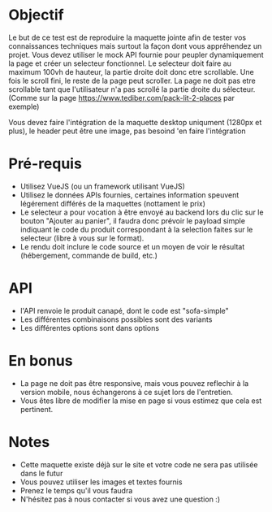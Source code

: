 # Objectif

Le but de ce test est de reproduire la maquette jointe afin de tester vos connaissances techniques mais surtout la façon dont vous appréhendez un projet.
Vous devez utiliser le mock API fournie pour peupler dynamiquement la page et créer un selecteur fonctionnel. 
Le selecteur doit faire au maximum 100vh de hauteur, la partie droite doit donc etre scrollable. Une fois le scroll fini, le reste de la page peut scroller. La page ne doit pas etre scrollable tant que l'utilisateur n'a pas scrollé la partie droite du sélecteur. 
(Comme sur la page https://www.tediber.com/pack-lit-2-places par exemple)

Vous devez faire l'intégration de la maquette desktop uniqument (1280px et plus), le header peut être une image, pas besoind 'en faire l'intégration

# Pré-requis

- Utilisez VueJS (ou un framework utilisant VueJS)
- Utilisez le données APIs fournies, certaines information speuvent légérement différés de la maquettes (nottament le prix)
- Le selecteur a pour vocation à être envoyé au backend lors du clic sur le bouton "Ajouter au panier", il faudra donc prévoir le payload simple indiquant le code du produit correspondant à la selection faites sur le selecteur (libre à vous sur le format).
- Le rendu doit inclure le code source et un moyen de voir le résultat (hébergement, commande de build, etc.)


# API
- l'API renvoie le produit canapé, dont le code est "sofa-simple"
- Les différentes combinaisons possibles sont des variants
- Les différentes options sont dans options

# En bonus

- La page ne doit pas être responsive, mais vous pouvez reflechir à la version mobile, nous échangerons à ce sujet lors de l'entretien.
- Vous êtes libre de modifier la mise en page si vous estimez que cela est pertinent.

# Notes

- Cette maquette existe déjà sur le site et votre code ne sera pas utilisée dans le futur
- Vous pouvez utiliser les images et textes fournis
- Prenez le temps qu'il vous faudra
- N'hésitez pas à nous contacter si vous avez une question :)
